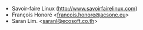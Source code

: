 - Savoir-faire Linux (<http://www.savoirfairelinux.com>)
- François Honoré \<francois.honore@acsone.eu\>
- Saran Lim. \<saranl@ecosoft.co.th\>
